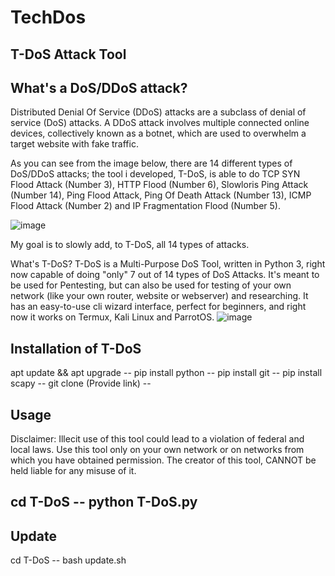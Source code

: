 # TechDos
T-DoS Attack Tool
------------------
What's a DoS/DDoS attack?
------------------------------------
Distributed Denial Of Service (DDoS) attacks are a subclass of denial of service (DoS) attacks. A DDoS attack involves multiple connected online devices, collectively known as a botnet, which are used to overwhelm a target website with fake traffic.

As you can see from the image below, there are 14 different types of DoS/DDoS attacks; the tool i developed, T-DoS, is able to do TCP SYN Flood Attack (Number 3), HTTP Flood (Number 6), Slowloris Ping Attack (Number 14), Ping Flood Attack, Ping Of Death Attack (Number 13), ICMP Flood Attack (Number 2) and IP Fragmentation Flood (Number 5).

![image](https://github.com/AEXGroup/TechDos/assets/156357682/6f11f7aa-1c1c-45f4-92fe-d9455952eac6)

My goal is to slowly add, to T-DoS, all 14 types of attacks.

What's T-DoS?
T-DoS is a Multi-Purpose DoS Tool, written in Python 3, right now capable of doing "only" 7 out of 14 types of DoS Attacks. It's meant to be used for Pentesting, but can also be used for testing of your own network (like your own router, website or webserver) and researching. It has an easy-to-use cli wizard interface, perfect for beginners, and right now it works on Termux, Kali Linux and ParrotOS.
![image](https://github.com/AEXGroup/TechDos/assets/156357682/2459cf86-4b22-45ed-9299-4cf8a35aabec)


Installation of T-DoS
---------------------------------
apt update && apt upgrade --
pip install python --
pip install git --
pip install scapy --
git clone (Provide link) --

Usage
----------------
Disclaimer: Illecit use of this tool could lead to a violation of federal and local laws. Use this tool only on your own network or on networks from which you have obtained permission. The creator of this tool, CANNOT be held liable for any misuse of it.

cd T-DoS --
python T-DoS.py
---------------------------------

Update
-------------
cd T-DoS --
bash update.sh

